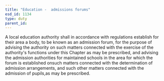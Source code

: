 ```yaml
---
title: "Education -  admissions forums"
esd_id: 1134
type: duty
parent_id:  
---
```


A local education authority shall in accordance with regulations establish for their area a body, to be known as an admission forum, for the purpose of advising the authority on such matters connected with the exercise of the authority's functions under this Chapter as may be prescribed, and advising the admission authorities for maintained schools in the area for which the forum is established onsuch matters connected with the determination of admission arrangements, and such other matters connected with the admission of pupils,as may be prescribed.

